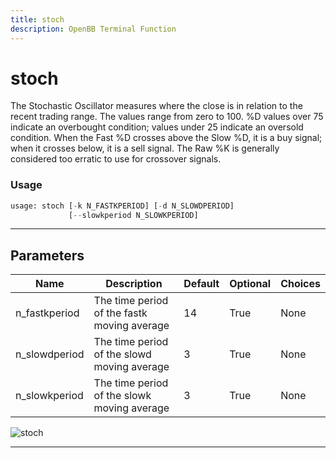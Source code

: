 ```yaml
---
title: stoch
description: OpenBB Terminal Function
---
```


# stoch

The Stochastic Oscillator measures where the close is in relation to the recent trading range. The values range from zero to 100. %D values over 75 indicate an overbought condition; values under 25 indicate an oversold condition. When the Fast %D crosses above the Slow %D, it is a buy signal; when it crosses below, it is a sell signal. The Raw %K is generally considered too erratic to use for crossover signals.

### Usage

```python
usage: stoch [-k N_FASTKPERIOD] [-d N_SLOWDPERIOD]
             [--slowkperiod N_SLOWKPERIOD]
```

---

## Parameters

| Name | Description | Default | Optional | Choices |
| ---- | ----------- | ------- | -------- | ------- |
| n_fastkperiod | The time period of the fastk moving average | 14 | True | None |
| n_slowdperiod | The time period of the slowd moving average | 3 | True | None |
| n_slowkperiod | The time period of the slowk moving average | 3 | True | None |

![stoch](https://user-images.githubusercontent.com/46355364/154311913-d58e58bb-d116-44dd-ae4b-44e59c25f22a.png)

---

